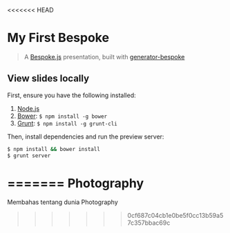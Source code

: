 <<<<<<< HEAD
# My First Bespoke
> A [Bespoke.js](http://markdalgleish.com/projects/bespoke.js) presentation, built with [generator-bespoke](https://github.com/markdalgleish/generator-bespoke)

## View slides locally

First, ensure you have the following installed:

1. [Node.js](http://nodejs.org)
2. [Bower](http://bower.io): `$ npm install -g bower`
3. [Grunt](http://gruntjs.com): `$ npm install -g grunt-cli`

Then, install dependencies and run the preview server:

```bash
$ npm install && bower install
$ grunt server
```
=======
Photography
===========

Membahas tentang dunia Photography
>>>>>>> 0cf687c04cb1e0be5f0cc13b59a57c357bbac69c

